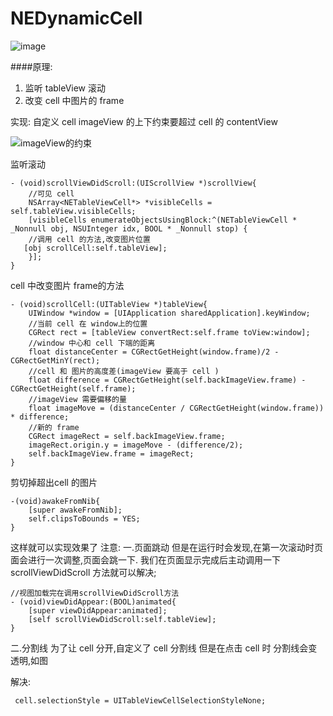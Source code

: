 # NEDynamicCell

![image](https://github.com/SherlockQi/NEDynamicCell/blob/master/cell.gif )   


####原理:
1. 监听 tableView 滚动
2. 改变 cell 中图片的 frame

实现:
自定义 cell 
imageView 的上下约束要超过 cell 的 contentView

![imageView的约束](http://upload-images.jianshu.io/upload_images/1721249-5319e516b6428e56.png?imageMogr2/auto-orient/strip%7CimageView2/2/w/1240)

监听滚动
```
- (void)scrollViewDidScroll:(UIScrollView *)scrollView{
    //可见 cell 
    NSArray<NETableViewCell*> *visibleCells = self.tableView.visibleCells;
    [visibleCells enumerateObjectsUsingBlock:^(NETableViewCell * _Nonnull obj, NSUInteger idx, BOOL * _Nonnull stop) {
    //调用 cell 的方法,改变图片位置     
   [obj scrollCell:self.tableView];
    }];
}
```

cell 中改变图片 frame的方法
```
- (void)scrollCell:(UITableView *)tableView{
    UIWindow *window = [UIApplication sharedApplication].keyWindow;
    //当前 cell 在 window上的位置
    CGRect rect = [tableView convertRect:self.frame toView:window];
    //window 中心和 cell 下端的距离
    float distanceCenter = CGRectGetHeight(window.frame)/2 - CGRectGetMinY(rect);
    //cell 和 图片的高度差(imageView 要高于 cell )
    float difference = CGRectGetHeight(self.backImageView.frame) - CGRectGetHeight(self.frame);
    //imageView 需要偏移的量
    float imageMove = (distanceCenter / CGRectGetHeight(window.frame)) * difference;
    //新的 frame
    CGRect imageRect = self.backImageView.frame;
    imageRect.origin.y = imageMove - (difference/2);
    self.backImageView.frame = imageRect;
}
```
剪切掉超出cell 的图片
```
-(void)awakeFromNib{
    [super awakeFromNib];
    self.clipsToBounds = YES;
}
```


这样就可以实现效果了
注意:
一.页面跳动
但是在运行时会发现,在第一次滚动时页面会进行一次调整,页面会跳一下.
我们在页面显示完成后主动调用一下scrollViewDidScroll 方法就可以解决;
```
//视图加载完在调用scrollViewDidScroll方法
- (void)viewDidAppear:(BOOL)animated{
    [super viewDidAppear:animated];
    [self scrollViewDidScroll:self.tableView];
}
```
二.分割线
为了让 cell 分开,自定义了 cell 分割线
但是在点击 cell 时 分割线会变透明,如图

解决:
```
 cell.selectionStyle = UITableViewCellSelectionStyleNone;
```

